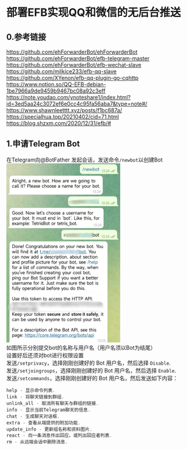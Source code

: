 # 部署EFB实现QQ和微信的无后台推送

## 0.参考链接
https://github.com/ehForwarderBot/ehForwarderBot  
https://github.com/ehForwarderBot/efb-telegram-master  
https://github.com/ehForwarderBot/efb-wechat-slave  
https://github.com/milkice233/efb-qq-slave  
https://github.com/XYenon/efb-qq-plugin-go-cqhttp  
https://www.notion.so/QQ-EFB-debian-1be7966a9de9459b9467bc08a92c3eff  
https://note.youdao.com/ynoteshare1/index.html?id=3ed5aa24c3072ef6e0cc4c95fa56aba7&type=note#/  
https://www.shawnleetttt.xyz/posts/f1bc687a/  
https://specialhua.top/20210402/cid=71.html  
https://blog.shzxm.com/2020/12/31/efb/#  

## 1.申请Telegram Bot
在Telegram向@BotFather 发起会话，发送命令`/newbot`以创建Bot  
<img src="https://github.com/IPulsarS/EFB/blob/main/Picture/1.jpg" width="300px">  
如图所示分别提交bot的名称与用户名（用户名须以Bot为结尾）  
设置好后还须对bot进行权限设置  
发送`/setprivacy`，选择刚刚创建好的 Bot 用户名，然后选择 `Disable`.  
发送`/setjoingroups`，选择刚刚创建好的 Bot 用户名，然后选择 `Enable`.  
发送`/setcommands`，选择刚刚创建好的 Bot 用户名，然后发送如下内容：  
```javascript
help - 显示命令列表.  
link - 将聊天链接到群组.  
unlink_all - 取消所有聊天与群组的链接.  
info - 显示当前Telegram聊天的信息.  
chat - 生成聊天对话框.  
extra - 查看从端提供的附加功能.  
update_info - 更新组名称和资料图片.  
react - 向一条消息作出回应，或列出回应者列表.  
rm - 从远端会话中删除消息.  
```

